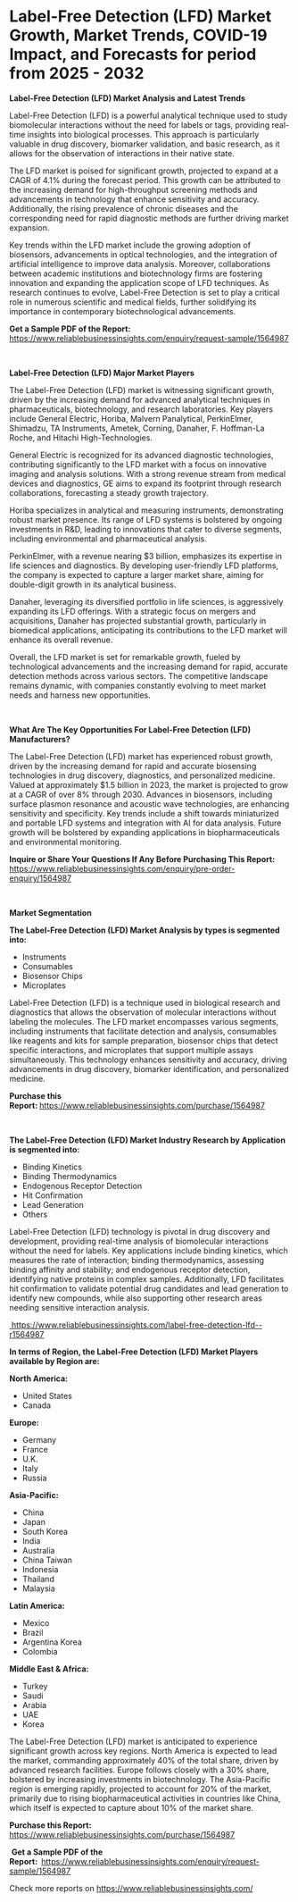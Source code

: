<p><h1>Label-Free Detection (LFD) Market Growth, Market Trends, COVID-19 Impact, and Forecasts for period from 2025 - 2032</h1></p><p><strong>Label-Free Detection (LFD) Market Analysis and Latest Trends</strong></p>
<p><p>Label-Free Detection (LFD) is a powerful analytical technique used to study biomolecular interactions without the need for labels or tags, providing real-time insights into biological processes. This approach is particularly valuable in drug discovery, biomarker validation, and basic research, as it allows for the observation of interactions in their native state.</p><p>The LFD market is poised for significant growth, projected to expand at a CAGR of 4.1% during the forecast period. This growth can be attributed to the increasing demand for high-throughput screening methods and advancements in technology that enhance sensitivity and accuracy. Additionally, the rising prevalence of chronic diseases and the corresponding need for rapid diagnostic methods are further driving market expansion.</p><p>Key trends within the LFD market include the growing adoption of biosensors, advancements in optical technologies, and the integration of artificial intelligence to improve data analysis. Moreover, collaborations between academic institutions and biotechnology firms are fostering innovation and expanding the application scope of LFD techniques. As research continues to evolve, Label-Free Detection is set to play a critical role in numerous scientific and medical fields, further solidifying its importance in contemporary biotechnological advancements.</p></p>
<p><strong>Get a Sample PDF of the Report:&nbsp;</strong> <a href="https://www.reliablebusinessinsights.com/enquiry/request-sample/1564987?utm_campaign=2208&utm_medium=2&utm_source=Github&utm_content=ia&utm_term=11032025&utm_id=label-free-detection-lfd">https://www.reliablebusinessinsights.com/enquiry/request-sample/1564987</a></p>
<p>&nbsp;</p>
<p><strong>Label-Free Detection (LFD) Major Market Players</strong></p>
<p><p>The Label-Free Detection (LFD) market is witnessing significant growth, driven by the increasing demand for advanced analytical techniques in pharmaceuticals, biotechnology, and research laboratories. Key players include General Electric, Horiba, Malvern Panalytical, PerkinElmer, Shimadzu, TA Instruments, Ametek, Corning, Danaher, F. Hoffman-La Roche, and Hitachi High-Technologies.</p><p>General Electric is recognized for its advanced diagnostic technologies, contributing significantly to the LFD market with a focus on innovative imaging and analysis solutions. With a strong revenue stream from medical devices and diagnostics, GE aims to expand its footprint through research collaborations, forecasting a steady growth trajectory.</p><p>Horiba specializes in analytical and measuring instruments, demonstrating robust market presence. Its range of LFD systems is bolstered by ongoing investments in R&D, leading to innovations that cater to diverse segments, including environmental and pharmaceutical analysis.</p><p>PerkinElmer, with a revenue nearing $3 billion, emphasizes its expertise in life sciences and diagnostics. By developing user-friendly LFD platforms, the company is expected to capture a larger market share, aiming for double-digit growth in its analytical business.</p><p>Danaher, leveraging its diversified portfolio in life sciences, is aggressively expanding its LFD offerings. With a strategic focus on mergers and acquisitions, Danaher has projected substantial growth, particularly in biomedical applications, anticipating its contributions to the LFD market will enhance its overall revenue.</p><p>Overall, the LFD market is set for remarkable growth, fueled by technological advancements and the increasing demand for rapid, accurate detection methods across various sectors. The competitive landscape remains dynamic, with companies constantly evolving to meet market needs and harness new opportunities.</p></p>
<p>&nbsp;</p>
<p><strong>What Are The Key Opportunities For Label-Free Detection (LFD) Manufacturers?</strong></p>
<p><p>The Label-Free Detection (LFD) market has experienced robust growth, driven by the increasing demand for rapid and accurate biosensing technologies in drug discovery, diagnostics, and personalized medicine. Valued at approximately $1.5 billion in 2023, the market is projected to grow at a CAGR of over 8% through 2030. Advances in biosensors, including surface plasmon resonance and acoustic wave technologies, are enhancing sensitivity and specificity. Key trends include a shift towards miniaturized and portable LFD systems and integration with AI for data analysis. Future growth will be bolstered by expanding applications in biopharmaceuticals and environmental monitoring.</p></p>
<p><strong>Inquire or Share Your Questions If Any Before Purchasing This Report:</strong> <a href="https://www.reliablebusinessinsights.com/enquiry/pre-order-enquiry/1564987?utm_campaign=2208&utm_medium=2&utm_source=Github&utm_content=ia&utm_term=11032025&utm_id=label-free-detection-lfd">https://www.reliablebusinessinsights.com/enquiry/pre-order-enquiry/1564987</a></p>
<p>&nbsp;</p>
<p><strong>Market Segmentation</strong></p>
<p><strong>The Label-Free Detection (LFD) Market Analysis by types is segmented into:</strong></p>
<p><ul><li>Instruments</li><li>Consumables</li><li>Biosensor Chips</li><li>Microplates</li></ul></p>
<p><p>Label-Free Detection (LFD) is a technique used in biological research and diagnostics that allows the observation of molecular interactions without labeling the molecules. The LFD market encompasses various segments, including instruments that facilitate detection and analysis, consumables like reagents and kits for sample preparation, biosensor chips that detect specific interactions, and microplates that support multiple assays simultaneously. This technology enhances sensitivity and accuracy, driving advancements in drug discovery, biomarker identification, and personalized medicine.</p></p>
<p><strong>Purchase this Report:&nbsp;</strong><a href="https://www.reliablebusinessinsights.com/purchase/1564987?utm_campaign=2208&utm_medium=2&utm_source=Github&utm_content=ia&utm_term=11032025&utm_id=label-free-detection-lfd">https://www.reliablebusinessinsights.com/purchase/1564987</a></p>
<p>&nbsp;</p>
<p><strong>The Label-Free Detection (LFD) Market Industry Research by Application is segmented into:</strong></p>
<p><ul><li>Binding Kinetics</li><li>Binding Thermodynamics</li><li>Endogenous Receptor Detection</li><li>Hit Confirmation</li><li>Lead Generation</li><li>Others</li></ul></p>
<p><p>Label-Free Detection (LFD) technology is pivotal in drug discovery and development, providing real-time analysis of biomolecular interactions without the need for labels. Key applications include binding kinetics, which measures the rate of interaction; binding thermodynamics, assessing binding affinity and stability; and endogenous receptor detection, identifying native proteins in complex samples. Additionally, LFD facilitates hit confirmation to validate potential drug candidates and lead generation to identify new compounds, while also supporting other research areas needing sensitive interaction analysis.</p></p>
<p><a href="https://www.reliablebusinessinsights.com/label-free-detection-lfd--r1564987?utm_campaign=2208&utm_medium=2&utm_source=Github&utm_content=ia&utm_term=11032025&utm_id=label-free-detection-lfd">&nbsp;https://www.reliablebusinessinsights.com/label-free-detection-lfd--r1564987</a></p>
<p><strong>In terms of Region, the Label-Free Detection (LFD) Market Players available by Region are:</strong></p>
<p>
    <p> <strong> North America: </strong>
        <ul>
            <li>United States</li>
            <li>Canada</li>
        </ul>
        </p> 
    <p> <strong> Europe: </strong>
        <ul>
            <li>Germany</li>
            <li>France</li>
            <li>U.K.</li>
            <li>Italy</li>
            <li>Russia</li>
        </ul>
        </p> 
    <p> <strong> Asia-Pacific: </strong>
        <ul>
            <li>China</li>
            <li>Japan</li>
            <li>South Korea</li>
            <li>India</li>
            <li>Australia</li>
            <li>China Taiwan</li>
            <li>Indonesia</li>
            <li>Thailand</li>
            <li>Malaysia</li>
        </ul>
        </p> 
    <p> <strong> Latin America: </strong>
        <ul>
            <li>Mexico</li>
            <li>Brazil</li>
            <li>Argentina Korea</li>
            <li>Colombia</li>
        </ul>
        </p> 
    <p> <strong> Middle East & Africa: </strong>
        <ul>
            <li>Turkey</li>
            <li>Saudi</li>
            <li>Arabia</li>
            <li>UAE</li>
            <li>Korea</li>
        </ul>
    </p>
    </p>
<p><p>The Label-Free Detection (LFD) market is anticipated to experience significant growth across key regions. North America is expected to lead the market, commanding approximately 40% of the total share, driven by advanced research facilities. Europe follows closely with a 30% share, bolstered by increasing investments in biotechnology. The Asia-Pacific region is emerging rapidly, projected to account for 20% of the market, primarily due to rising biopharmaceutical activities in countries like China, which itself is expected to capture about 10% of the market share.</p></p>
<p><strong>Purchase this Report: </strong><a href="https://www.reliablebusinessinsights.com/purchase/1564987?utm_campaign=2208&utm_medium=2&utm_source=Github&utm_content=ia&utm_term=11032025&utm_id=label-free-detection-lfd">https://www.reliablebusinessinsights.com/purchase/1564987</a></p>
<p>&nbsp;<strong>Get a Sample PDF of the Report:&nbsp;&nbsp;</strong><a href="https://www.reliablebusinessinsights.com/enquiry/request-sample/1564987?utm_campaign=2208&utm_medium=2&utm_source=Github&utm_content=ia&utm_term=11032025&utm_id=label-free-detection-lfd">https://www.reliablebusinessinsights.com/enquiry/request-sample/1564987</a></p>
<p><strong></strong></p>
<p>Check more reports on <a href="https://www.reliablebusinessinsights.com/?utm_campaign=2208&utm_medium=2&utm_source=Github&utm_content=ia&utm_term=11032025&utm_id=label-free-detection-lfd">https://www.reliablebusinessinsights.com/</a></p>